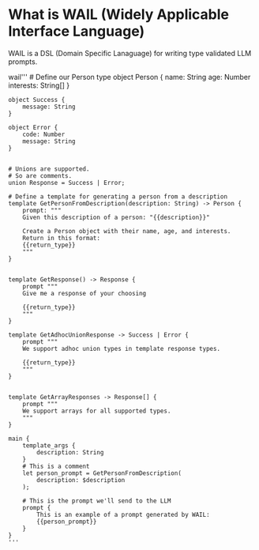 # What is WAIL (Widely Applicable Interface Language)

WAIL is a DSL (Domain Specific Lanaguage) for writing type validated LLM prompts. 

wail'''
    # Define our Person type
    object Person {
        name: String
        age: Number
        interests: String[]
    }

    object Success {
        message: String
    }

    object Error {
        code: Number
        message: String
    }


    # Unions are supported.
    # So are comments.
    union Response = Success | Error;

    # Define a template for generating a person from a description
    template GetPersonFromDescription(description: String) -> Person {
        prompt: """
        Given this description of a person: "{{description}}"

        Create a Person object with their name, age, and interests.
        Return in this format: 
        {{return_type}}
        """
    }


    template GetResponse() -> Response {
        prompt """
        Give me a response of your choosing

        {{return_type}}
        """
    }

    template GetAdhocUnionResponse -> Success | Error {
        prompt """
        We support adhoc union types in template response types.

        {{return_type}}
        """
    }


    template GetArrayResponses -> Response[] {
        prompt """
        We support arrays for all supported types.
        """
    }

    main {
        template_args {
            description: String
        }
        # This is a comment
        let person_prompt = GetPersonFromDescription(
            description: $description
        );

        # This is the prompt we'll send to the LLM
        prompt {
            This is an example of a prompt generated by WAIL:
            {{person_prompt}}
        }
    }
    '''